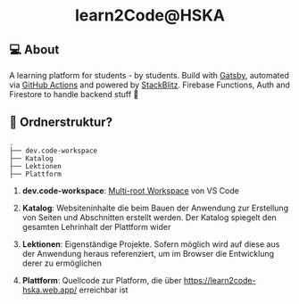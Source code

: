 # <center /> learn2Code@HSKA 

## 💻 About

A learning platform for students - by students. Build with [Gatsby](https://www.gatsbyjs.org/), automated via [GitHub Actions](https://github.com/features/actions) and powered by [StackBlitz](https://stackblitz.com/). Firebase Functions, Auth and Firestore to handle backend stuff :rocket:


## 🧐 Ordnerstruktur?

    .
    ├── dev.code-workspace
    ├── Katalog
    ├── Lektionen
    ├── Plattform

1. **dev.code-workspace**: [Multi-root Workspace](https://code.visualstudio.com/docs/editor/multi-root-workspaces) von VS Code

1. **Katalog**: Websiteninhalte die beim Bauen der Anwendung zur Erstellung von Seiten und Abschnitten erstellt werden. Der Katalog spiegelt den gesamten Lehrinhalt der Plattform wider

1. **Lektionen**: Eigenständige Projekte. Sofern möglich wird auf diese aus der Anwendung heraus referenziert, um im Browser die Entwicklung derer zu ermöglichen

1. **Plattform**: Quellcode zur Platform, die über https://learn2code-hska.web.app/ erreichbar ist

